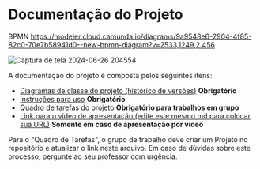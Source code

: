 # Documentação do Projeto

BPMN https://modeler.cloud.camunda.io/diagrams/9a9548e6-2904-4f85-82c0-70e7b58941d0--new-bpmn-diagram?v=2533,1249,2.456

![Captura de tela 2024-06-26 204554](https://github.com/DisciplinasProgramacao/poo-tp-2024-1-nao-importa/assets/127787843/6cebbd74-4205-41c7-86a1-f1cbd37bf479)

A documentação do projeto é composta pelos seguintes itens: 
 - [Diagramas de classe do projeto (histórico de versões)](/docs/diagramas/) **Obrigatório**
 - [Instruções para uso](/docs/instrucoes.md) **Obrigatório**
 - [Quadro de tarefas do projeto](https://insira.aqui.sua.URL) **Obrigatório para trabalhos em grupo**
 - [Link para o vídeo de apresentação (edite este mesmo md para colocar sua URL)](http://insira.aqui.sua.URL) **Somente em caso de apresentação por vídeo**

Para o "Quadro de Tarefas", o grupo de trabalho deve criar um Projeto no repositório e atualizar o link neste arquivo. Em caso de dúvidas sobre este processo, pergunte ao seu professor com urgência.


